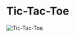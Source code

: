 # Tic-Tac-Toe
![Tic-Tac-Toe](https://cdn1.imggmi.com/uploads/2019/8/12/6d64702a6018f344cdfd35162a401912-full.png)
